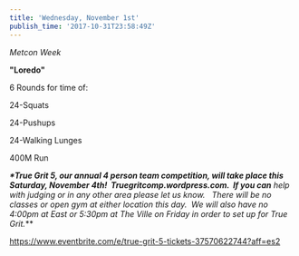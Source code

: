 ```yaml
---
title: 'Wednesday, November 1st'
publish_time: '2017-10-31T23:58:49Z'
---
```


*Metcon Week*

**"Loredo"**

6 Rounds for time of:

24-Squats

24-Pushups

24-Walking Lunges

400M Run

***\*****True Grit 5, our annual 4 person team competition, will take
place this Saturday, November 4th!  Truegritcomp.wordpress.com.  If you
can****** help with judging or in any other area please let us know.  
There will be no classes or open gym at either location this day.  We
will also have no 4:00pm at East or 5:30pm at The Ville on Friday in
order to set up for True Grit.***

<https://www.eventbrite.com/e/true-grit-5-tickets-37570622744?aff=es2>
